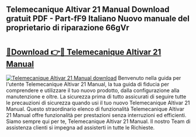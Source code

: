 ## Telemecanique Altivar 21 Manual Download gratuit PDF - Part-fF9 Italiano Nuovo manuale del proprietario di riparazione 66gVr

# <h2><a href="http://dfcq4bq.blite.top/?on=Telemecanique+Altivar+21+Manual">🔗Download 👉🔴 Telemecanique Altivar 21 Manual</a></h2>

[![Telemecanique Altivar 21 Manual download](https://i.imgur.com/lujVjoI.png)](http://dfcq4bq.blite.top/?on=Telemecanique+Altivar+21+Manual)
Benvenuto nella guida per l'utente Telemecanique Altivar 21 Manual, la tua guida di fiducia per comprendere e utilizzare il tuo nuovo prodotto, dalla configurazione alla manutenzione e oltre. La sicurezza prima di tutto assicurati di seguire tutte le precauzioni di sicurezza quando usi il tuo nuovo Telemecanique Altivar 21 Manual. Questo straordinario elenco di funzionalità Telemecanique Altivar 21 Manual offre funzionalità per prestazioni senza interruzioni ed efficienti. Siamo sempre qui per te, Telemecanique Altivar 21 Manual. Il nostro Team di assistenza clienti si impegna ad assisterti in tutte le Richieste.
